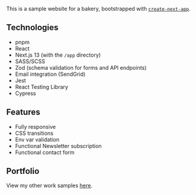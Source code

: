 This is a sample website for a bakery, bootstrapped with [`create-next-app`](https://github.com/vercel/next.js/tree/canary/packages/create-next-app).

## Technologies

- pnpm
- React
- Next.js 13 (with the `/app` directory)
- SASS/SCSS
- Zod (schema validation for forms and API endpoints)
- Email integration (SendGrid)
- Jest
- React Testing Library
- Cypress

## Features

- Fully responsive
- CSS transitions
- Env var validation
- Functional Newsletter subscription
- Functional contact form

## Portfolio

View my other work samples [here](https://michellepoon.ca/portfolio).

